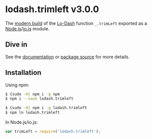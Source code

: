 # lodash.trimleft v3.0.0

The [modern build](https://github.com/lodash/lodash/wiki/Build-Differences) of the [Lo-Dash](https://lodash.com/) function `_.trimLeft` exported as a [Node.js](http://nodejs.org/)/[io.js](https://iojs.org/) module.

## Dive in

See the [documentation](https://lodash.com/docs#trimLeft) or [package source](https://github.com/lodash/lodash/blob/3.0.0-npm-packages/lodash.trimleft/index.js) for more details.

## Installation

Using npm:

```bash
$ {sudo -H} npm i -g npm
$ npm i --save lodash.trimleft

$ {sudo -H} npm i -g lodash.trimleft
$ npm ln lodash.trimleft
```

In Node.js/io.js:

```js
var trimLeft = require('lodash.trimleft');
```

